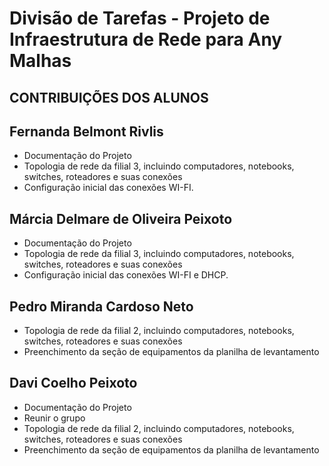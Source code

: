 # Divisão de Tarefas - Projeto de Infraestrutura de Rede para Any Malhas
## CONTRIBUIÇÕES DOS ALUNOS

## Fernanda Belmont Rivlis
- Documentação do Projeto
- Topologia de rede da filial 3, incluindo computadores, notebooks, switches, roteadores e suas conexões
-	Configuração inicial das conexões WI-FI.  

 ## Márcia Delmare de Oliveira Peixoto  
- Documentação do Projeto
- Topologia de rede da filial 3, incluindo computadores, notebooks, switches, roteadores e suas conexões
-	Configuração inicial das conexões WI-FI e DHCP.  

 ## Pedro Miranda Cardoso Neto  
- Topologia de rede da filial 2, incluindo computadores, notebooks, switches, roteadores e suas conexões
-	Preenchimento da seção de equipamentos da planilha de levantamento

## Davi Coelho Peixoto
- Documentação do Projeto
- Reunir o grupo
- Topologia de rede da filial 2, incluindo computadores, notebooks, switches, roteadores e suas conexões
- Preenchimento da seção de equipamentos da planilha de levantamento
 
